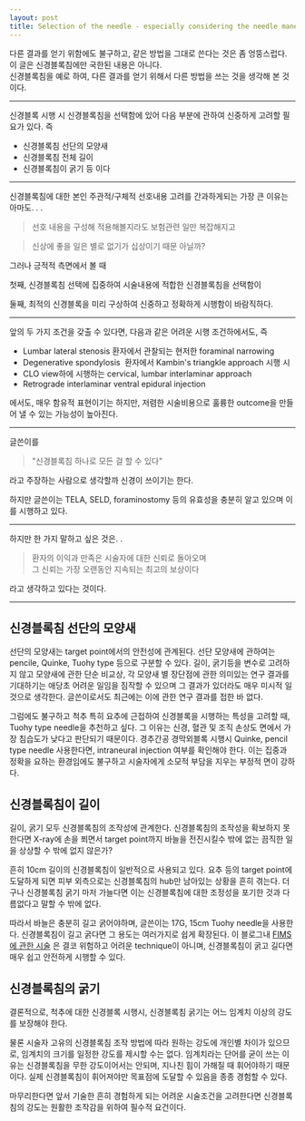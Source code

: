 ```yaml
---  
layout: post  
title: Selection of the needle - especially considering the needle maneuverability  
---  
```



다른 결과를 얻기 위함에도 불구하고, 같은 방법을 그대로 쓴다는 것은 좀 엉뚱스럽다.   
이 글은 신경블록침에만 국한된 내용은 아니다.  
신경블록침을 예로 하여, 다른 결과를 얻기 위해서 다른 방법을 쓰는 것을  생각해 본 것이다.

-----


신경블록 시행 시 신경블록침을 선택함에 있어 다음 부분에 관하여 신중하게 고려할 필요가 있다. 즉  
* 신경블록침 선단의 모양새  
* 신경블록침 전체 길이  
* 신경블록침이 굵기  등 이다


--------
신경블록침에 대한 본인 주관적/구체적 선호내용 고려를 간과하게되는 가장 큰 이유는 아마도. . .  
>선호 내용을 구성해 적용해볼지라도  보험관련 일만 복잡해지고  

>신상에 좋을 일은 별로 없기가 십상이기 때문 아닐까?  

그러나 긍적적 측면에서 볼 때  

첫째, 신경블록침 선택에 집중하여 시술내용에 적합한 신경블록침을 선택함이    

둘째, 최적의 신경블록을 미리 구상하여 신중하고 정확하게 시행함이 바람직하다.   


-----
앞의 두 가지 조건을  갖출 수 있다면, 다음과 같은 어려운 시행 조건하에서도, 즉  

* Lumbar lateral stenosis 환자에서 관찰되는 현저한 foraminal narrowing      
* Degenerative spondylosis  환자에서 Kambin's triangkle approach 시행 시  
* CLO view하에 시행하는 cervical, lumbar interlaminar approach   
* Retrograde interlaminar ventral epidural injection

에서도, 매우 함유적 표현이기는 하지만, 저렴한 시술비용으로 훌륭한 outcome을 만들어 낼 수 있는 가능성이 높아진다.      

-----  

글쓴이를    
>"신경블록침 하나로 모든 걸 할 수 있다"   

라고 주장하는 사람으로 생각할까 신경이 쓰이기는 한다.   

하지만  글쓴이는 TELA, SELD, foraminostomy 등의 유효성을 충분히 알고 있으며 이를 시행하고 있다.

--------  

하지만 한 가지 말하고 싶은 것은. .      

>환자의 이익과 만족은 시술자에 대한 신뢰로 돌아오며   
>그 신뢰는 가장 오랜동안 지속되는 최고의 보상이다   

라고 생각하고 있다는 것이다.     

------    


## 신경블록침 선단의 모양새    

선단의 모양새는 target point에서의 안전성에 관계된다. 선단 모양새에 관하여는 pencile, Quinke, Tuohy type 등으로 구분할 수 있다. 길이, 굵기등을 변수로 고려하지 않고 모양새에 관한 단순 비교상, 각 모양새 별 장단점에 관한 의미있는 연구 결과를 기대하기는 애당초 어려운 일임을 짐작할 수 있으며 그 결과가 있더라도 매우 미시적 일 것으로 생각한다. 글쓴이로서도 최근에는 이에 관한 연구 결과를 접한 바 없다.   

그럼에도 불구하고 척추 특히 요추에 근접하여 신경블록을 시행하는 특성을 고려할 때, Tuohy type needle을 추천하고 싶다. 그 이유는 신경, 혈관 및 조직 손상도 면에서 가장 침습도가 낮다고 판단되기 때문이다. 경추간공 경막외블록 시행시 Quinke, pencil type needle 사용한다면,  intraneural injection 여부를 확인해야 한다. 이는  집중과 정확을 요하는 환경임에도 불구하고 시술자에게 소모적 부담을 지우는 부정적 면이 강하다.   

## 신경블록침이 길이  

길이, 굵기 모두 신경블록침의 조작성에 관계한다. 신경블록침의 조작성을 확보하지 못한다면 X-ray에 손을 쬐면서 target point까지 바늘을 전진시킬수 밖에 없는 끔직한 일을 상상할 수 밖에 없지 않은가?   

흔히 10cm 길이의 신경블록침이 일반적으로 사용되고 있다. 요추 등의 target point에 도달하게 되면 피부 외측으로는 신경블록침의 hub만 남아있는 상황을 흔히 겪는다. 더구나 신경블록침 굵기 마저 가늘다면 이는 신경블록침에 대한 조정성을 포기한 것과 다름없다고 말할 수 밖에 없다.  

따라서 바늘은 충분히 길고 굵어야하며, 글쓴이는 17G, 15cm Tuohy needle을 사용한다. 신경블록침이 길고 굵다면 그 용도는 여러가지로 쉽게 확장된다. 이 블로그내 [FIMS에 관한 시술](https://w7l.github.io/FIMS-TF/) 은 결코 위험하고 어려운 technique이 아니며, 신경블록침이 굵고 길다면 매우 쉽고 안전하게 시행할 수 있다.

## 신경블록침의 굵기    

결론적으로, 척추에 대한 신경블록 시행시, 신경블록침 굵기는 어느 임계치 이상의 강도를 보장해야 한다.   

물론 시술자 고유의 신경블록침 조작 방법에 따라 원하는 강도에 개인별 차이가 있으므로, 임계치의 크기를 일정한 강도를 제시할 수는 없다. 임계치라는 단어를 굳이 쓰는 이유는 신경블록침을 무한 강도이어서는 안되며, 지나친 힘이 가해질 때 휘어야하기 때문이다. 실제 신경블록침이 휘어져야만 목표점에 도달할 수 있음을 종종 경험할 수 있다.   

마무리한다면 앞서 기술한 흔히 경험하게 되는 어려운 시술조건을 고려한다면 신경블록침의 강도는 원활한 조작감을 위하여 필수적 요건이다.   
